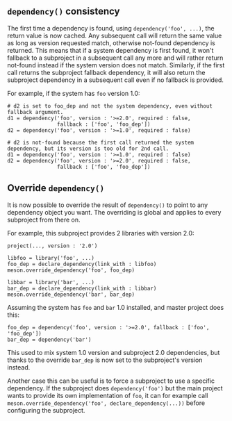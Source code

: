 ## `dependency()` consistency

The first time a dependency is found, using `dependency('foo', ...)`, the return
value is now cached. Any subsequent call will return the same value as long as
version requested match, otherwise not-found dependency is returned. This means
that if a system dependency is first found, it won't fallback to a subproject
in a subsequent call any more and will rather return not-found instead if the
system version does not match. Similarly, if the first call returns the subproject
fallback dependency, it will also return the subproject dependency in a subsequent
call even if no fallback is provided.

For example, if the system has `foo` version 1.0:
```meson
# d2 is set to foo_dep and not the system dependency, even without fallback argument.
d1 = dependency('foo', version : '>=2.0', required : false,
                fallback : ['foo', 'foo_dep'])
d2 = dependency('foo', version : '>=1.0', required : false)
```
```meson
# d2 is not-found because the first call returned the system dependency, but its version is too old for 2nd call.
d1 = dependency('foo', version : '>=1.0', required : false)
d2 = dependency('foo', version : '>=2.0', required : false,
                fallback : ['foo', 'foo_dep'])
```

## Override `dependency()`

It is now possible to override the result of `dependency()` to point
to any dependency object you want. The overriding is global and applies to
every subproject from there on.

For example, this subproject provides 2 libraries with version 2.0:

```meson
project(..., version : '2.0')

libfoo = library('foo', ...)
foo_dep = declare_dependency(link_with : libfoo)
meson.override_dependency('foo', foo_dep)

libbar = library('bar', ...)
bar_dep = declare_dependency(link_with : libbar)
meson.override_dependency('bar', bar_dep)
```

Assuming the system has `foo` and `bar` 1.0 installed, and master project does this:
```meson
foo_dep = dependency('foo', version : '>=2.0', fallback : ['foo', 'foo_dep'])
bar_dep = dependency('bar')
```

This used to mix system 1.0 version and subproject 2.0 dependencies, but thanks
to the override `bar_dep` is now set to the subproject's version instead.

Another case this can be useful is to force a subproject to use a specific dependency.
If the subproject does `dependency('foo')` but the main project wants to provide
its own implementation of `foo`, it can for example call
`meson.override_dependency('foo', declare_dependency(...))` before configuring the
subproject.
